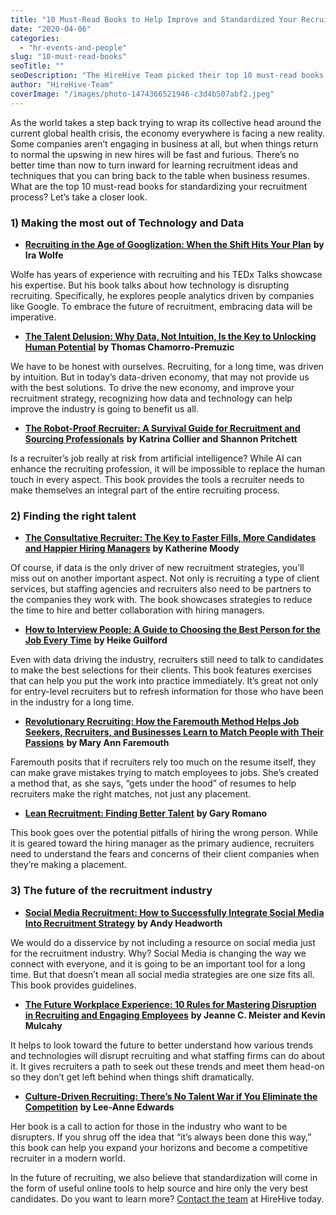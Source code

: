 ```yaml
---
title: "10 Must-Read Books to Help Improve and Standardized Your Recruitment Process"
date: "2020-04-06"
categories:
  - "hr-events-and-people"
slug: "10-must-read-books"
seoTitle: ""
seoDescription: "The HireHive Team picked their top 10 must-read books to help recruiters improve and standardize their recruitment process."
author: "HireHive-Team"
coverImage: "/images/photo-1474366521946-c3d4b507abf2.jpeg"
---
```


As the world takes a step back trying to wrap its collective head around the current global health crisis, the economy everywhere is facing a new reality. Some companies aren’t engaging in business at all, but when things return to normal the upswing in new hires will be fast and furious. There’s no better time than now to turn inward for learning recruitment ideas and techniques that you can bring back to the table when business resumes. What are the top 10 must-read books for standardizing your recruitment process? Let’s take a closer look.

### 1) Making the most out of Technology and Data

- **[Recruiting in the Age of Googlization: When the Shift Hits Your Plan](https://www.goodreads.com/book/show/37663876-recruiting-in-the-age-of-googlization)** **by Ira Wolfe**

Wolfe has years of experience with recruiting and his TEDx Talks showcase his expertise. But his book talks about how technology is disrupting recruiting. Specifically, he explores people analytics driven by companies like Google. To embrace the future of recruitment, embracing data will be imperative.

- **[The Talent Delusion: Why Data, Not Intuition, Is the Key to Unlocking Human Potential](https://www.goodreads.com/book/show/33959455-the-talent-delusion)** **by Thomas Chamorro-Premuzic**

We have to be honest with ourselves. Recruiting, for a long time, was driven by intuition. But in today’s data-driven economy, that may not provide us with the best solutions. To drive the new economy, and improve your recruitment strategy, recognizing how data and technology can help improve the industry is going to benefit us all.

- **[The Robot-Proof Recruiter: A Survival Guide for Recruitment and Sourcing Professionals](https://www.goodreads.com/book/show/43289624-the-robot-proof-recruiter?from_search=true&from_srp=true&qid=osUkIXF0A1&rank=1)** **by Katrina Collier and Shannon Pritchett**

Is a recruiter’s job really at risk from artificial intelligence? While AI can enhance the recruiting profession, it will be impossible to replace the human touch in every aspect. This book provides the tools a recruiter needs to make themselves an integral part of the entire recruiting process.

### 2) Finding the right talent

- **[The Consultative Recruiter: The Key to Faster Fills, More Candidates and Happier Hiring Managers](https://www.goodreads.com/book/show/24252938-the-consultative-recruiter?ac=1&from_search=true&qid=TNAxeoWtdl&rank=1)** **by Katherine Moody**

Of course, if data is the only driver of new recruitment strategies, you’ll miss out on another important aspect. Not only is recruiting a type of client services, but staffing agencies and recruiters also need to be partners to the companies they work with. The book showcases strategies to reduce the time to hire and better collaboration with hiring managers.

- **[How to Interview People: A Guide to Choosing the Best Person for the Job Every Time](https://www.goodreads.com/book/show/37798336-how-to-interview-people?from_search=true&from_srp=true&qid=RbAZ8GqAUD&rank=1)** **by Heike Guilford**

Even with data driving the industry, recruiters still need to talk to candidates to make the best selections for their clients. This book features exercises that can help you put the work into practice immediately. It’s great not only for entry-level recruiters but to refresh information for those who have been in the industry for a long time.

- **[Revolutionary Recruiting: How the Faremouth Method Helps Job Seekers, Recruiters, and Businesses Learn to Match People with Their Passions](https://www.goodreads.com/book/show/36287730-revolutionary-recruiting?from_search=true&from_srp=true&qid=4AyQIWcxnl&rank=1)** **by Mary Ann Faremouth**

Faremouth posits that if recruiters rely too much on the resume itself, they can make grave mistakes trying to match employees to jobs. She’s created a method that, as she says, “gets under the hood” of resumes to help recruiters make the right matches, not just any placement.

- **[Lean Recruitment: Finding Better Talent](https://www.goodreads.com/book/show/36582345-lean-recruitment?from_search=true&from_srp=true&qid=fDk2ObNEFg&rank=1)** **by Gary Romano**

This book goes over the potential pitfalls of hiring the wrong person. While it is geared toward the hiring manager as the primary audience, recruiters need to understand the fears and concerns of their client companies when they’re making a placement.

### 3) The future of the recruitment industry

- **[Social Media Recruitment: How to Successfully Integrate Social Media Into Recruitment Strategy](https://www.goodreads.com/book/show/23368015-social-media-recruitment?from_search=true&from_srp=true&qid=p55HR2CpPa&rank=1)** **by Andy Headworth**

We would do a disservice by not including a resource on social media just for the recruitment industry. Why? Social Media is changing the way we connect with everyone, and it is going to be an important tool for a long time. But that doesn’t mean all social media strategies are one size fits all. This book provides guidelines.

- **[The Future Workplace Experience: 10 Rules for Mastering Disruption in Recruiting and Engaging Employees](https://www.goodreads.com/book/show/29512717-the-future-workplace-experience?from_search=true&from_srp=true&qid=2BXXVQo2Za&rank=1)** **by Jeanne C. Meister and Kevin Mulcahy**

It helps to look toward the future to better understand how various trends and technologies will disrupt recruiting and what staffing firms can do about it. It gives recruiters a path to seek out these trends and meet them head-on so they don’t get left behind when things shift dramatically.

- **[Culture-Driven Recruiting: There’s No Talent War if You Eliminate the Competition](https://www.goodreads.com/book/show/42839320-culture-driven-recruiting?from_search=true&from_srp=true&qid=QhDl7eR0GN&rank=1)** **by Lee-Anne Edwards**

Her book is a call to action for those in the industry who want to be disrupters. If you shrug off the idea that “it’s always been done this way,” this book can help you expand your horizons and become a competitive recruiter in a modern world.

In the future of recruiting, we also believe that standardization will come in the form of useful online tools to help source and hire only the very best candidates. Do you want to learn more? [Contact the team](mailto:hello@hirehive.com) at HireHive today.
